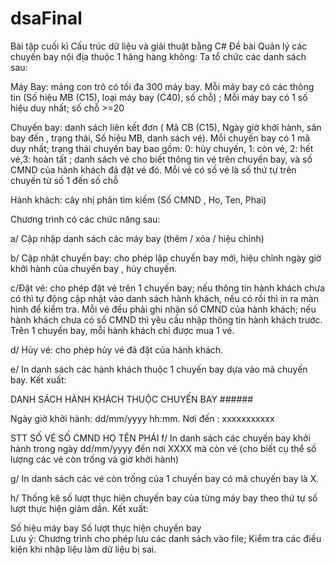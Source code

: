 # dsaFinal
Bài tập cuối kì Cấu trúc dữ liệu và giải thuật bằng C#
Đề bài
Quản lý các chuyến bay nội địa thuộc 1 hăng hàng không: Ta tổ chức các danh sách sau:

Máy Bay: mảng con trỏ có tối đa 300 máy bay. Mỗi máy bay có các thông tin (Số hiệu MB (C15), loại máy bay (C40), số chỗ) ; Mỗi máy bay có 1 số hiệu duy nhất; số chỗ >=20

Chuyến bay: danh sách liên kết đơn ( Mã CB (C15), Ngày giờ khởi hành, sân bay đến , trạng thái, Số hiệu MB, danh sách vé). Mỗi chuyến bay có 1 mã duy nhất; trạng thái chuyến bay bao gồm: 0: hủy chuyến, 1: còn vé, 2: hết vé,3: hoàn tất ; danh sách vé cho biết thông tin vé trên chuyến bay, và số CMND của hành khách đã đặt vé đó. Mỗi vé có số vé là số thứ tự trên chuyến từ số 1 đến số chỗ

Hành khách: cây nhị phân tìm kiếm (Số CMND , Ho, Ten, Phai)

Chương trình có các chức năng sau:

a/ Cập nhập danh sách các máy bay (thêm / xóa / hiệu chỉnh)

b/ Cập nhật chuyến bay: cho phép lập chuyến bay mới, hiệu chỉnh ngày giờ khởi hành của chuyến bay , hủy chuyến.

c/Đặt vé: cho phép đặt vé trên 1 chuyến bay; nếu thông tin hành khách chưa có thì tự động cập nhật vào danh sách hành khách, nếu có rồi thì in ra màn hình để kiểm tra. Mỗi vé đều phải ghi nhận số CMND của hành khách; nếu hành khách chưa có số CMND thì yêu cầu nhập thông tin hành khách trước. Trên 1 chuyến bay, mỗi hành khách chỉ được mua 1 vé.

d/ Hủy vé: cho phép hủy vé đã đặt của hành khách.

e/ In danh sách các hành khách thuộc 1 chuyến bay dựa vào mã chuyến bay. Kết xuất:

DANH SÁCH HÀNH KHÁCH THUỘC CHUYẾN BAY ######

Ngày giờ khởi hành: dd/mm/yyyy hh:mm. Nơi đến : xxxxxxxxxxx

  STT		SỐ VÉ	 	SỐ CMND		 HỌ TÊN	   	PHÁI
f/ In danh sách các chuyến bay khởi hành trong ngày dd/mm/yyyy đến nơi XXXX mà còn vé (cho biết cụ thể số lượng các vé còn trống và giờ khởi hành)

g/ In danh sách các vé còn trống của 1 chuyến bay có mã chuyến bay là X.

h/ Thống kê số lượt thực hiện chuyến bay của từng máy bay theo thứ tự số lượt thực hiện giảm dần. Kết xuất:

  Số hiệu máy bay		    Số lượt thực hiện chuyến bay	
Lưu ý: Chương trình cho phép lưu các danh sách vào file; Kiểm tra các điều kiện khi nhập liệu làm dữ liệu bị sai.
